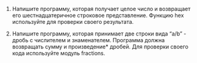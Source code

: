 1. Напишите программу, которая получает целое число и возвращает его шестнадцатеричное строковое представление. Функцию
   hex используйте для проверки своего результата.

2. Напишите программу, которая принимает две строки вида “a/b” - дробь с числителем и знаменателем. Программа должна
   возвращать сумму и произведение* дробей. Для проверки своего кода используйте модуль fractions.